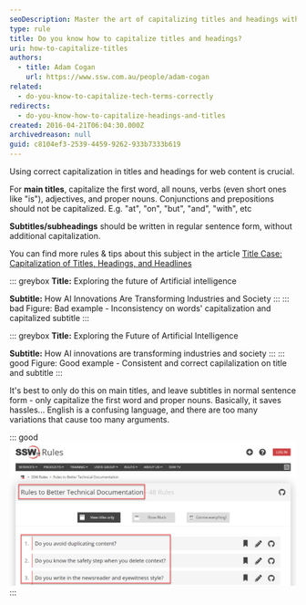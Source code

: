 ```yaml
---
seoDescription: Master the art of capitalizing titles and headings with our easy-to-follow rules!
type: rule
title: Do you know how to capitalize titles and headings?
uri: how-to-capitalize-titles
authors:
  - title: Adam Cogan
    url: https://www.ssw.com.au/people/adam-cogan
related:
  - do-you-know-to-capitalize-tech-terms-correctly
redirects:
  - do-you-know-how-to-capitalize-headings-and-titles
created: 2016-04-21T06:04:30.000Z
archivedreason: null
guid: c8104ef3-2539-4459-9262-933b7333b619
---
```


Using correct capitalization in titles and headings for web content is crucial. 

For **main titles**, capitalize the first word, all nouns, verbs (even short ones like "is"), adjectives, and proper nouns. Conjunctions and prepositions should not be capitalized. E.g. "at", "on", "but", "and", "with", etc

**Subtitles/subheadings** should be written in regular sentence form, without additional capitalization.

<!--endintro-->

You can find more rules & tips about this subject in the article [Title Case: Capitalization of Titles, Headings, and Headlines](https://editorsmanual.com/articles/capitalizing-headings/)

::: greybox
**Title:** Exploring the future of Artificial intelligence

**Subtitle:** How AI Innovations Are Transforming Industries and Society
:::
::: bad
Figure: Bad example - Inconsistency on words' capitalization and capitalized subtitle
:::

::: greybox
**Title:**  Exploring the Future of Artificial Intelligence

**Subtitle:**  How AI innovations are transforming industries and society
:::
::: good
Figure: Good example - Consistent and correct capilalization on title and subtitle 
:::

It's best to only do this on main titles, and leave subtitles in normal sentence form - only capitalize the first word and proper nouns. Basically, it saves hassles... English is a confusing language, and there are too many variations that cause too many arguments.

::: good
![Figure: Good example - The main title has capitalization and the subtitles don't](rules-to-better-technical-documentation-example.png)
:::
